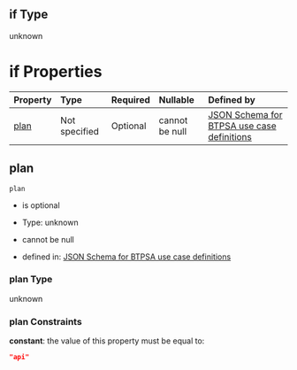 ## if Type

unknown

# if Properties

| Property      | Type          | Required | Nullable       | Defined by                                                                                                                                                                                                                                  |
| :------------ | :------------ | :------- | :------------- | :------------------------------------------------------------------------------------------------------------------------------------------------------------------------------------------------------------------------------------------ |
| [plan](#plan) | Not specified | Optional | cannot be null | [JSON Schema for BTPSA use case definitions](btpsa-usecase-properties-services-items-allof-1-then-allof-58-then-allof-0-if-properties-plan.md "undefined#/properties/services/items/allOf/1/then/allOf/58/then/allOf/0/if/properties/plan") |

## plan



`plan`

*   is optional

*   Type: unknown

*   cannot be null

*   defined in: [JSON Schema for BTPSA use case definitions](btpsa-usecase-properties-services-items-allof-1-then-allof-58-then-allof-0-if-properties-plan.md "undefined#/properties/services/items/allOf/1/then/allOf/58/then/allOf/0/if/properties/plan")

### plan Type

unknown

### plan Constraints

**constant**: the value of this property must be equal to:

```json
"api"
```

